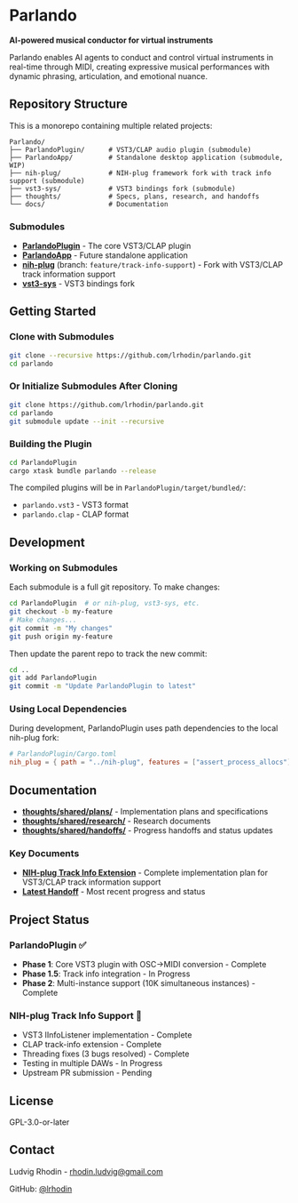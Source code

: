 # Parlando

**AI-powered musical conductor for virtual instruments**

Parlando enables AI agents to conduct and control virtual instruments in real-time through MIDI, creating expressive musical performances with dynamic phrasing, articulation, and emotional nuance.

## Repository Structure

This is a monorepo containing multiple related projects:

```
Parlando/
├── ParlandoPlugin/      # VST3/CLAP audio plugin (submodule)
├── ParlandoApp/         # Standalone desktop application (submodule, WIP)
├── nih-plug/            # NIH-plug framework fork with track info support (submodule)
├── vst3-sys/            # VST3 bindings fork (submodule)
├── thoughts/            # Specs, plans, research, and handoffs
└── docs/                # Documentation
```

### Submodules

- **[ParlandoPlugin](https://github.com/lrhodin/parlando-plugin)** - The core VST3/CLAP plugin
- **[ParlandoApp](https://github.com/lrhodin/parlando-app)** - Future standalone application
- **[nih-plug](https://github.com/lrhodin/nih-plug)** (branch: `feature/track-info-support`) - Fork with VST3/CLAP track information support
- **[vst3-sys](https://github.com/lrhodin/vst3-sys)** - VST3 bindings fork

## Getting Started

### Clone with Submodules

```bash
git clone --recursive https://github.com/lrhodin/parlando.git
cd parlando
```

### Or Initialize Submodules After Cloning

```bash
git clone https://github.com/lrhodin/parlando.git
cd parlando
git submodule update --init --recursive
```

### Building the Plugin

```bash
cd ParlandoPlugin
cargo xtask bundle parlando --release
```

The compiled plugins will be in `ParlandoPlugin/target/bundled/`:
- `parlando.vst3` - VST3 format
- `parlando.clap` - CLAP format

## Development

### Working on Submodules

Each submodule is a full git repository. To make changes:

```bash
cd ParlandoPlugin  # or nih-plug, vst3-sys, etc.
git checkout -b my-feature
# Make changes...
git commit -m "My changes"
git push origin my-feature
```

Then update the parent repo to track the new commit:

```bash
cd ..
git add ParlandoPlugin
git commit -m "Update ParlandoPlugin to latest"
```

### Using Local Dependencies

During development, ParlandoPlugin uses path dependencies to the local nih-plug fork:

```toml
# ParlandoPlugin/Cargo.toml
nih_plug = { path = "../nih-plug", features = ["assert_process_allocs"] }
```

## Documentation

- **[thoughts/shared/plans/](thoughts/shared/plans/)** - Implementation plans and specifications
- **[thoughts/shared/research/](thoughts/shared/research/)** - Research documents
- **[thoughts/shared/handoffs/](thoughts/shared/handoffs/)** - Progress handoffs and status updates

### Key Documents

- **[NIH-plug Track Info Extension](thoughts/shared/plans/2025-10-24-nih-plug-track-info-extension.md)** - Complete implementation plan for VST3/CLAP track information support
- **[Latest Handoff](thoughts/shared/handoffs/general/)** - Most recent progress and status

## Project Status

### ParlandoPlugin ✅
- **Phase 1**: Core VST3 plugin with OSC→MIDI conversion - Complete
- **Phase 1.5**: Track info integration - In Progress
- **Phase 2**: Multi-instance support (10K simultaneous instances) - Complete

### NIH-plug Track Info Support 🚧
- VST3 IInfoListener implementation - Complete
- CLAP track-info extension - Complete
- Threading fixes (3 bugs resolved) - Complete
- Testing in multiple DAWs - In Progress
- Upstream PR submission - Pending

## License

GPL-3.0-or-later

## Contact

Ludvig Rhodin - [rhodin.ludvig@gmail.com](mailto:rhodin.ludvig@gmail.com)

GitHub: [@lrhodin](https://github.com/lrhodin)
